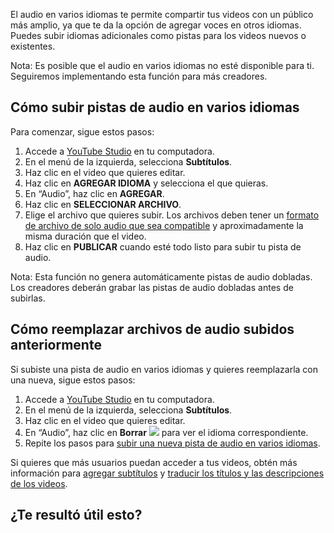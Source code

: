 El audio en varios idiomas te permite compartir tus videos con un público más amplio, ya que te da la opción de agregar voces en otros idiomas. Puedes subir idiomas adicionales como pistas para los videos nuevos o existentes.

Nota: Es posible que el audio en varios idiomas no esté disponible para ti. Seguiremos implementando esta función para más creadores.

## Cómo subir pistas de audio en varios idiomas

Para comenzar, sigue estos pasos:

1.  Accede a [YouTube Studio](http://studio.youtube.com/) en tu computadora.
2.  En el menú de la izquierda, selecciona **Subtítulos**.
3.  Haz clic en el video que quieres editar.
4.  Haz clic en **AGREGAR IDIOMA** y selecciona el que quieras.
5.  En “Audio”, haz clic en **AGREGAR**.
6.  Haz clic en **SELECCIONAR ARCHIVO**.
7.  Elige el archivo que quieres subir. Los archivos deben tener un [formato de archivo de solo audio que sea compatible](https://support.google.com/youtube/answer/4603579) y aproximadamente la misma duración que el video.
8.  Haz clic en **PUBLICAR** cuando esté todo listo para subir tu pista de audio.

Nota: Esta función no genera automáticamente pistas de audio dobladas. Los creadores deberán grabar las pistas de audio dobladas antes de subirlas.

## Cómo reemplazar archivos de audio subidos anteriormente

Si subiste una pista de audio en varios idiomas y quieres reemplazarla con una nueva, sigue estos pasos:

1.  Accede a [YouTube Studio](http://studio.youtube.com/) en tu computadora.
2.  En el menú de la izquierda, selecciona **Subtítulos**.
3.  Haz clic en el video que quieres editar.
4.  En “Audio”, haz clic en **Borrar** ![](https://lh3.googleusercontent.com/B6ON7t1GJrxiTl3qHW_iGvavzyg0XJ5PmzkFaxc9YQZCBI4pmSQccdunNEOMTSbc2BQ=w24) para ver el idioma correspondiente.
5.  Repite los pasos para [subir una nueva pista de audio en varios idiomas](https://support.google.com/youtube/answer/13338784?hl=es-419#uploadMLA).

Si quieres que más usuarios puedan acceder a tus videos, obtén más información para [agregar subtítulos](https://support.google.com/youtube/answer/2734796) y [traducir los títulos y las descripciones de los videos](https://support.google.com/youtube/answer/6289575).

## ¿Te resultó útil esto?
